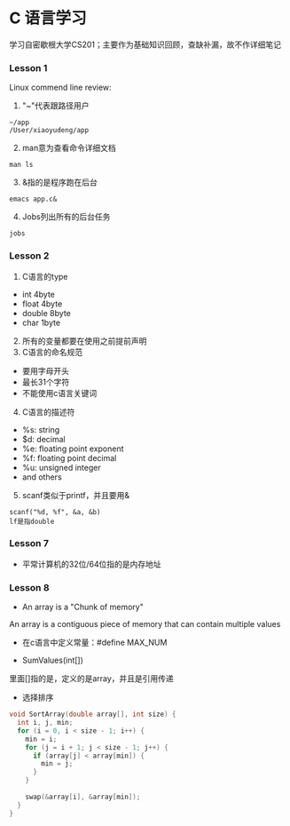 # C 语言学习

学习自密歇根大学CS201；主要作为基础知识回顾，查缺补漏，故不作详细笔记

### Lesson 1

Linux commend line review:

1. "~"代表跟路径用户

```shell
~/app
/User/xiaoyudeng/app
```

2. man意为查看命令详细文档

```shell
man ls
```

3. &指的是程序跑在后台

```shell
emacs app.c&
```

4. Jobs列出所有的后台任务

```shell
jobs
```

### Lesson 2

1. C语言的type

- int 4byte
- float 4byte
- double 8byte
- char 1byte

2. 所有的变量都要在使用之前提前声明
3. C语言的命名规范

- 要用字母开头
- 最长31个字符
- 不能使用c语言关键词

4. C语言的描述符

- %s: string
- $d: decimal
- %e: floating point exponent
- %f: floating point decimal
- %u: unsigned integer
- and others

5. scanf类似于printf，并且要用&

```shell
scanf("%d, %f", &a, &b)
lf是指double
```

### Lesson 7

- 平常计算机的32位/64位指的是内存地址

### Lesson 8

- An array is a "Chunk of memory"

An array is a contiguous piece of memory that can contain multiple values

- 在c语言中定义常量：#define MAX_NUM

- SumValues(int[])

里面[]指的是，定义的是array，并且是引用传递

- 选择排序

```c
void SortArray(double array[], int size) {
  int i, j, min;
  for (i = 0, i < size - 1; i++) {
    min = i;
    for (j = i + 1; j < size - 1; j++) {
      if (array[j] < array[min]) {
        min = j;
      }
    }
    
    swap(&array[i], &array[min]);
  }
}
```

